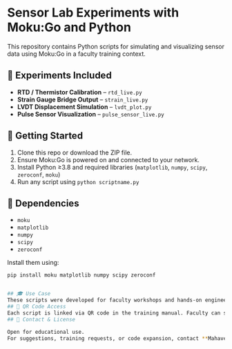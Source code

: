 # Sensor Lab Experiments with Moku:Go and Python

This repository contains Python scripts for simulating and visualizing sensor data using Moku:Go in a faculty training context.

## 📘 Experiments Included

- **RTD / Thermistor Calibration** – `rtd_live.py`
- **Strain Gauge Bridge Output** – `strain_live.py`
- **LVDT Displacement Simulation** – `lvdt_plot.py`
- **Pulse Sensor Visualization** – `pulse_sensor_live.py`

## 🚀 Getting Started

1. Clone this repo or download the ZIP file.
2. Ensure Moku:Go is powered on and connected to your network.
3. Install Python ≥3.8 and required libraries (`matplotlib`, `numpy`, `scipy`, `zeroconf`, `moku`)
4. Run any script using `python scriptname.py`

## 🧪 Dependencies

- `moku`
- `matplotlib`
- `numpy`
- `scipy`
- `zeroconf`

Install them using:
```bash
pip install moku matplotlib numpy scipy zeroconf


## 🎓 Use Case
These scripts were developed for faculty workshops and hands-on engineering education using Moku:Go.
## 📲 QR Code Access
Each script is linked via QR code in the training manual. Faculty can scan to view, copy, or run code directly.
## 🧰 Contact & License

Open for educational use.  
For suggestions, training requests, or code expansion, contact **Mahaveer** at _[your email or GitHub profile link]_.
